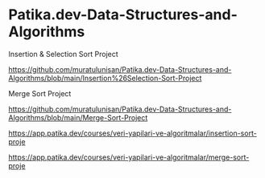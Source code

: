 # Patika.dev-Data-Structures-and-Algorithms

Insertion & Selection Sort Project

https://github.com/muratulunisan/Patika.dev-Data-Structures-and-Algorithms/blob/main/Insertion%26Selection-Sort-Project


Merge Sort Project

https://github.com/muratulunisan/Patika.dev-Data-Structures-and-Algorithms/blob/main/Merge-Sort-Project


https://app.patika.dev/courses/veri-yapilari-ve-algoritmalar/insertion-sort-proje

https://app.patika.dev/courses/veri-yapilari-ve-algoritmalar/merge-sort-proje
